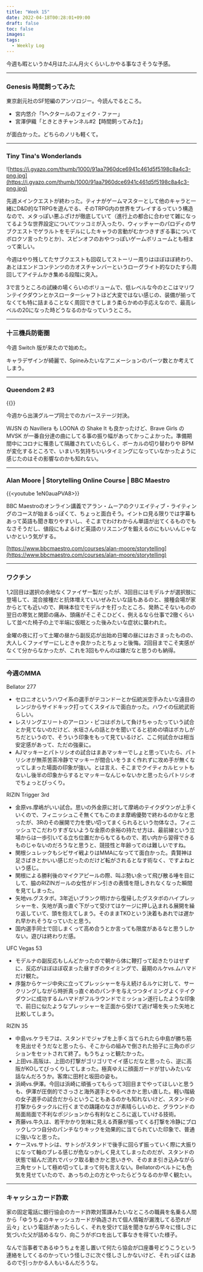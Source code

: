 ```yaml
---
title: "Week 15"
date: 2022-04-18T00:28:01+09:00
draft: false
toc: false
images:
tags:
  - Weekly Log
---
```


今週も暇というか4月はたぶん月火くらいしかやる事なさそうな予感。
<!--more--> 

---

### Genesis 時間飼ってみた

東京創元社のSF短編のアンソロジー。今読んでるところ。

- 宮内悠介「1ヘクタールのフェイク・ファー」
- 宮澤伊織「ときときチャンネル#2【時間飼ってみた】」

が面白かった。どちらのノリも軽くて。

---

### Tiny Tina's Wonderlands

![https://i.gyazo.com/thumb/1000/91aa7960dce6941c461d5f5198c8a4c3-png.jpg](https://i.gyazo.com/thumb/1000/91aa7960dce6941c461d5f5198c8a4c3-png.jpg)

先週メインクエストが終わった。ティナがゲームマスターとして他のキャラと一緒にD&D的なTRPGを遊んでる、そのTRPG内の世界をプレイするっていう構造なので、メタっぽい悪ふざけが徹底していて（進行上の都合に合わせて雑になってるような世界設定についてツッコミが入ったり、ウィッチャーのパロディのサブクエストでゲラルトをモデルにしたキャラの言動がむかつきすぎる事についてボロクソ言ったりとか）、スピンオフのおやつっぽいゲームボリュームとも相まって楽しい。

今週はやり残してたサブクエストも回収してストーリー周りはほぼほぼ終わり、あとはエンドコンテンツのカオスチャンバーというローグライト的なひたすら周回してアイテムかき集める段階に突入。

3で言うところの試練の場くらいのボリュームで、低レベルな今のとこはマリワンテイクダウンとかスローターシャフトほど大変ではない感じの、装備が揃ってなくても特に詰まることなく周回できてしまう柔らかめの手応えなので、最高レベルの20になった時どうなるのかなっていうところ。

---

### 十三機兵防衛圏

今週 Switch 版が来たので始めた。

キャラデザインが綺麗で、Spineみたいなアニメーションのパーツ数とか考えてしまう。

---

### Queendom 2 #3

{{<youtube jjjg8kUcl20>}}

今週から出演グループ同士でのカバーステージ対決。

WJSN の Navillera も LOONA の Shake It も良かったけど、Brave Girls の MVSK が一番自分達の曲にしてる事の振り幅があってかっこよかった。準備期間中にコロナに罹患して隔離されていたらしく、ボーカルの切り替わりや BPM が変化するところで、いまいち気持ちいいタイミングになっていなかったように感じたのはその影響なのかも知れない。

---

### Alan Moore | Storytelling Online Course | BBC Maestro

{{<youtube 1eN0auaPVA8>}}

BBC Maestroのオンライン講義でアラン・ムーアのクリエイティブ・ライティングのコースが始まるっぽくて、ちょっと面白そう。イントロ見る限りでは字幕もあって英語も聞き取りやすいし、そこまでわけわからん単語が出てくるものでもなさそうだし、値段にもよるけど英語のリスニングを鍛えるのにもいいんじゃないかという気がする。

[https://www.bbcmaestro.com/courses/alan-moore/storytelling](https://www.bbcmaestro.com/courses/alan-moore/storytelling)

---

### ワクチン

1,2回目は選択の余地なくファイザー製だったが、3回目にはモデルナが選択肢に登場して、混合接種だと抗体増えていいぜみたいな話もあるのと、接種会場が家からとても近いので、興味本位でモデルナを打ったところ、発熱こそないものの翌日の寒気と関節の痛み、頭痛がそこそこひどく、例えるなら仕事で2徹くらいして並べた椅子の上で半端に仮眠とった後みたいな症状に襲われた。

金曜の夜に打って土曜の昼から副反応が出始め日曜の昼にはおさまったものの、大人しくファイザーにしときゃ良かったとちょっと後悔。2回目までこそ実感がなくて分からなかったが、これを3回もやんのは嫌だなと思うのも納得。

---

### 今週のMMA

Bellator 277

- セロニオというハワイ系の選手がテコンドーとか伝統派空手みたいな遠目のレンジからサイドキック打ってくスタイルで面白かった。ハワイの伝統武術らしい。
- レスリングエリートのアーロン・ピコはポカして負けちゃったっていう試合とか見てないのだけど、水垣さんの話とかを聞いてると初めの頃はポカしがちだというので、そういう印象をもって見ているけど、ここ何試合かは相当安定感があって、ただの強豪に。
- AJマッキーとパトリシオの試合はまあマッキーでしょと思っていたら、パトリシオが無茶苦茶冷静でマッキーが間合いをうまく作れずに攻め手が無くなってしまった場面の印象が強い。とは言え、そこまでクイティカルヒットもないし後半の印象からするとマッキーなんじゃないかと思ったらパトリシオでちょっとびっくり。

RIZIN Trigger 3rd

- 金原vs.摩嶋がいい試合。思いの外金原に対して摩嶋のテイクダウンが上手くいくので、フィニッシュこそ無くてもこのまま摩嶋優勢で終わるのかなと思ったが、3Rのその展開で力を使い切ってまくられるという勿体なさ。フィニッシュでこだわりすぎないような金原の余裕の持たせ方は、最前線という立場からは一歩引いてる立ち位置だからもてるもので、若い内から習得できるものじゃないのだろうなと思うと、競技性と年齢ってのは難しいですね。
- 関根シュレックもシビサイ戦よりはMMAになってて面白かった。貴賢神は足さばきとかいい感じだったのだけど転がされるとなす術なく、ですよねという感じ。
- 関根による勝利後のマイクアピールの際、叫ぶ勢い余って飛び散る唾を目にして、脇のRIZINガールの女性がドン引きの表情を隠しきれなくなった瞬間を見てしまった。
- 矢地vs.グスタボ。3年近いブランク明けから復帰したグスタボのハイプレッシャーを、矢地が真っ直ぐ下がって受けてはケージに押し込まれる展開を繰り返していて、頭を抱えてしまう。そのままTKOという決着もあれでは遅かれ早かれそうなっていたと思う。
- 国内選手同士で回しまくって高め合うとか言っても限度があるなと思うしかない。遊びは終わりだ感。

UFC Vegas 53

- モデルナの副反応もしんどかったので朝から体に鞭打って起きたりはせずに、反応がほぼほぼ収まった昼すぎのタイミングで、最期のルケvs.ムハマドだけ観た。
- 序盤からケージ中央に立ってプレッシャーを与え続けるルケに対して、サークリングしながら時折真っ直ぐめのパンチを与えつつタイミングよくテイクダウンに成功するムハマドがフルラウンドでミッション遂行したような印象で、前日に似たようなプレッシャーを正面から受けて逃げ場を失った矢地と比較してしまう。

RIZIN 35

- 中島vs.ケラモフは、スタンドでジャブを上手く当てられたら中島が勝ち筋を見出せそうだなと思ったら、そこからの組みで倒された拍子に三角のポジションをセットされて終了。もうちょっと観たかった。
- 上田vs.高阪は、上田の打撃がゴリゴリでイイ感じだなと思ったら、逆に高阪がKOしてびっくりしてしまった。極真ゆえに顔面ガードが甘いみたいな話なんだろうか。客席に田村と坂田の姿も。
- 浜崎vs.伊澤。今回は浜崎に頑張ってもらって3回目までやってほしいと思うも、伊澤が圧倒的でさっさと海外選手とやるべきかと思い直した。軽い階級の女子選手の試合だからということもあるのかも知れないけど、スタンドの打撃からタックルに行くまでの躊躇のなさが素晴らしいのと、グラウンドの局面局面で不利なポジションから有利なところに返していける技術。
- 斉藤vs.牛久は、若干かかり気味に見える斉藤が振ってくる打撃を冷静にブロックしつつ自分のパンチなりキックを効果的に当てられていた印象で、普通に強いなと思った。
- ケースvs.サトシは、サトシがスタンドで後手に回らず振っていく際に大振りになって軸のブレる感じが危なっかしく見えてしまったのだが、スタンドの状態で組んだ流れでバック取る動きかと思いきや、そのまま引き込みながら三角セットして極め切ってしまって何も言えない。Bellatorのベルトにも色気を見せていたので、あっちの上の方とやったらどうなるのか早く観たい。

---

### キャッシュカード詐欺

家の固定電話に銀行協会のカード詐欺対策課みたいなところの職員を名乗る人間から「ゆうちょのキャッシュカードが偽造されて個人情報が漏洩してる恐れが云々」という電話があったらしく、それを受けて話を聞きながら早々に怪しさに気づいた父が詰めるなり、向こうがボロを出して事なきを得ていた様子。

なんで当事者であるゆうちょを差し置いて何たら協会が口座番号どうこうという連絡をしてくるのかっていう怪しさに次ぐ怪しさしかないけど、それっぽくはあるので引っかかる人もいるんだろうな。